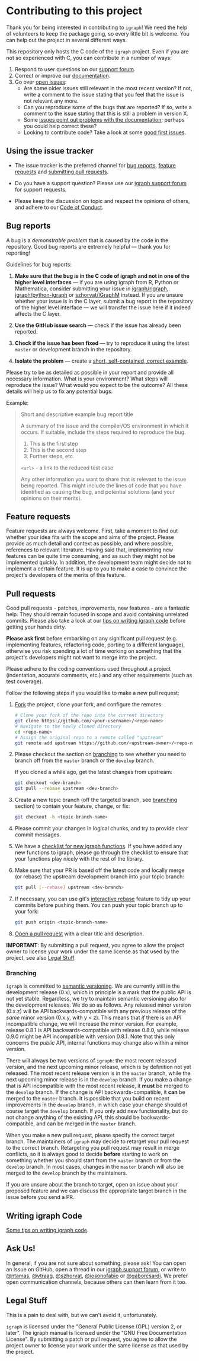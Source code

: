 # Contributing to this project

Thank you for being interested in contributing to `igraph`! We need the help of
volunteers to keep the package going, so every little bit is welcome. You can help out
the project in several different ways.

This repository only hosts the C code of the `igraph` project. Even if you are not so
experienced with C, you can contribute in a number of ways:

1. Respond to user questions on our [support forum](https://igraph.discourse.group/).
2. Correct or improve our [documentation](https://igraph.org/c/html/latest/).
3. Go over [open issues](https://github.com/igraph/igraph/issues):
   - Are some older issues still relevant in the most recent version? If not, write a
     comment to the issue stating that you feel that the issue is not relevant any more.
   - Can you reproduce some of the bugs that are reported? If so, write a comment to
     the issue stating that this is still a problem in version X.
   - Some [issues point out problems with the documentation](https://github.com/igraph/igraph/labels/documentation);
     perhaps you could help correct these?
   - Looking to contribute code? Take a look at some [good first issues](https://github.com/igraph/igraph/labels/good%20first%20issue).

## Using the issue tracker

- The issue tracker is the preferred channel for [bug reports](#bugs),
[feature requests](#features) and [submitting pull
requests](#pull-requests).

- Do you have a support question? Please use
  our [igraph support forum](https://igraph.discourse.group) for support
  requests.

- Please keep the discussion on topic and respect the opinions of others, and
  adhere to our [Code of Conduct](https://igraph.org/code-of-conduct.html).

<a name="bugs"></a>
## Bug reports

A bug is a _demonstrable problem_ that is caused by the code in the repository.
Good bug reports are extremely helpful &mdash; thank you for reporting!

Guidelines for bug reports:

1. **Make sure that the bug is in the C code of igraph and not in one of the
   higher level interfaces** &mdash; if you are using igraph from R, Python
   or Mathematica, consider submitting your issue in
   [igraph/rigraph](https://github.com/igraph/rigraph/issues/new),
   [igraph/python-igraph](https://github.com/igraph/python-igraph/issues/new)
   or [szhorvat/IGraphM](https://github.com/szhorvat/IGraphM/issues/new)
   instead. If you are unsure whether your issue is in the C layer, submit
   a bug report in the repository of the higher level interface &mdash;
   we will transfer the issue here if it indeed affects the C layer.

2. **Use the GitHub issue search** &mdash; check if the issue has already been
   reported.

3. **Check if the issue has been fixed** &mdash; try to reproduce it using the
   latest `master` or development branch in the repository.

4. **Isolate the problem** &mdash; create a [short, self-contained, correct
   example](http://sscce.org/).

Please try to be as detailed as possible in your report and provide all
necessary information. What is your environment? What steps will reproduce the
issue? What would you expect to be the outcome? All these details will help us
to fix any potential bugs.

Example:

> Short and descriptive example bug report title
>
> A summary of the issue and the compiler/OS environment in which it occurs. If
> suitable, include the steps required to reproduce the bug.
>
> 1. This is the first step
> 2. This is the second step
> 3. Further steps, etc.
>
> `<url>` - a link to the reduced test case
>
> Any other information you want to share that is relevant to the issue being
> reported. This might include the lines of code that you have identified as
> causing the bug, and potential solutions (and your opinions on their
> merits).


<a name="features"></a>
## Feature requests

Feature requests are always welcome. First, take a moment to find out whether your
idea fits with the scope and aims of the project. Please provide as much detail
and context as possible, and where possible, references to relevant literature.
Having said that, implementing new features can be quite time consuming, and as
such they might not be implemented quickly. In addition, the development team
might decide not to implement a certain feature. It is up to you to make a case
to convince the project's developers of the merits of this feature.

<a name="pull-requests"></a>
## Pull requests

Good pull requests - patches, improvements, new features - are a fantastic help.
They should remain focused in scope and avoid containing unrelated commits.
Please also take a look at our [tips on writing igraph code](#tips) before
getting your hands dirty.

**Please ask first** before embarking on any significant pull request (e.g.
implementing features, refactoring code, porting to a different language),
otherwise you risk spending a lot of time working on something that the
project's developers might not want to merge into the project.

Please adhere to the coding conventions used throughout a project (indentation,
accurate comments, etc.) and any other requirements (such as test coverage).

Follow the following steps if you would like to make a new pull request:

1. [Fork](http://help.github.com/fork-a-repo/) the project, clone your fork,
   and configure the remotes:

   ```bash
   # Clone your fork of the repo into the current directory
   git clone https://github.com/<your-username>/<repo-name>
   # Navigate to the newly cloned directory
   cd <repo-name>
   # Assign the original repo to a remote called "upstream"
   git remote add upstream https://github.com/<upstream-owner>/<repo-name>
   ```

2. Please checkout the section on [branching](#branching) to see whether you
   need to branch off from the `master` branch or the `develop` branch.

   If you cloned a while ago, get the latest changes from upstream:

   ```bash
   git checkout <dev-branch>
   git pull --rebase upstream <dev-branch>
   ```

3. Create a new topic branch (off the targeted branch, see
   [branching](#branching) section) to contain your feature, change, or fix:

   ```bash
   git checkout -b <topic-branch-name>
   ```

4. Please commit your changes in logical chunks, and try to provide clear commit
   messages.

5. We have a [checklist for new igraph functions](https://github.com/igraph/igraph/wiki/Checklist-for-new-(and-old)-functions).
   If you have added any new functions to igraph, please go through the
   checklist to ensure that your functions play nicely with the rest of the
   library.

6. Make sure that your PR is based off the latest code and locally merge (or
   rebase) the upstream development branch into your topic branch:

   ```bash
   git pull [--rebase] upstream <dev-branch>
   ```

7. If necessary, you can use git's
   [interactive rebase](https://help.github.com/articles/interactive-rebase)
   feature to tidy up your commits before pushing them.
   You can push your topic branch up to your fork:

   ```bash
   git push origin <topic-branch-name>
   ```

8. [Open a pull request](https://help.github.com/articles/using-pull-requests/)
    with a clear title and description.

**IMPORTANT**: By submitting a pull request, you agree to allow the project
owner to license your work under the same license as that used by the project,
see also [Legal Stuff](#legal).

<a name="branching"></a>
### Branching

`igraph` is committed to [semantic versioning](https://semver.org/). We are
currently still in the development release (0.x), which in principle is a mark
that the public API is not yet stable. Regardless, we try to maintain semantic
versioning also for the development releases. We do so as follows. Any released
minor version (0.x.z) will be API backwards-compatible with any previous release
of the *same* minor version (0.x.y, with y < z). This means that *if* there is
an API incompatible change, we will increase the minor version. For example,
release 0.8.1 is API backwards-compatible with release 0.8.0, while release
0.9.0 might be API incompatible with version 0.8.1. Note that this only concerns
the *public* API, internal functions may change also within a minor version.

There will always be two versions of `igraph`: the most recent released version,
and the next upcoming minor release, which is by definition not yet released.
The most recent release version is in the `master` branch, while the next
upcoming minor release is in the `develop` branch. If you make a change that is
API incompatible with the most recent release, it **must** be merged to
the `develop` branch. If the change is API backwards-compatible, it **can** be
merged to the `master` branch. It is possible that you build on recent
improvements in the `develop` branch, in which case your change should of course
target the `develop` branch. If you only add new functionality, but do not
change anything of the existing API, this should be backwards-compatible, and
can be merged in the `master` branch.

When you make a new pull request, please specify the correct target branch. The
maintainers of `igraph` may decide to retarget your pull request to the correct
branch. Retargeting you pull request may result in merge conflicts, so it is
always good to decide **before** starting to work on something whether you
should start from the `master` branch or from the `develop` branch. In most
cases, changes in the `master` branch will also be merged to the `develop`
branch by the maintainers.

If you are unsure about the branch to target, open an issue about your proposed
feature and we can discuss the appropriate target branch in the issue before
you send a PR.

<a name="tips"></a>
## Writing igraph Code

[Some tips on writing igraph code](https://github.com/igraph/igraph/wiki/Tips-on-writing-igraph-code).

## Ask Us!

In general, if you are not sure about something, please ask! You can
open an issue on GitHub, open a thread in our
[igraph support forum](https://igraph.discourse.group), or write to
[@ntamas](https://github.com/ntamas), [@vtraag](https://github.com/vtraag),
[@szhorvat](https://github.com/szhorvat), [@iosonofabio](https://github.com/iosonofabio) or
[@gaborcsardi](https://github.com/gaborcsardi).
We prefer open communication channels, because others can then learn from it
too.

<a name="legal"></a>
## Legal Stuff

This is a pain to deal with, but we can't avoid it, unfortunately.

`igraph` is licensed under the "General Public License (GPL) version 2, or
later". The igraph manual is licensed under the "GNU Free Documentation
License". By submitting a patch or pull request, you agree to allow the project
owner to license your work under the same license as that used by the project.
